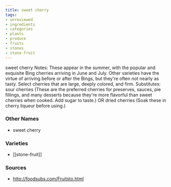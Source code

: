 ```yaml
---
title: sweet cherry
tags:
- unreviewed
- ingredients
- categories
- plants
- produce
- fruits
- stones
- stone-fruit
---
```

sweet cherry Notes: These appear in the summer, with the popular and exquisite Bing cherries arriving in June and July. Other varieties have the virtue of arriving before or after the Bings, but they're often not nearly as tasty. Select cherries that are large, deeply colored, and firm. Substitutes: sour cherries (These are the preferred cherries for preserves, sauces, pie fillings, and many desserts because they're more flavorful than sweet cherries when cooked. Add sugar to taste.) OR dried cherries (Soak these in cherry liqueur before using.)

### Other Names

* sweet cherry

### Varieties

* [[stone-fruit]]

### Sources
* http://foodsubs.com/Fruitsto.html
